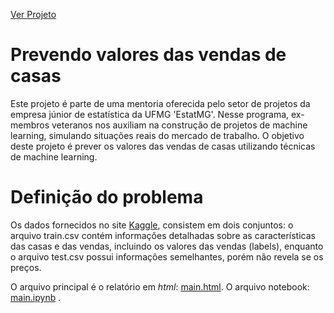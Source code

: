 [Ver Projeto](https://salvnetto.github.io/house-pricing/main.html)

# Prevendo valores das vendas de casas

Este projeto é parte de uma mentoria oferecida pelo setor de projetos da empresa júnior de estatística da UFMG 'EstatMG'. Nesse programa, ex-membros veteranos nos auxiliam na construção de projetos de machine learning, simulando situações reais do mercado de trabalho. O objetivo deste projeto é prever os valores das vendas de casas utilizando técnicas de machine learning.

# Definição do problema

Os dados fornecidos no site [Kaggle](https://www.kaggle.com/competitions/house-prices-advanced-regression-techniques), consistem em dois conjuntos: o arquivo train.csv contém informações detalhadas sobre as características das casas e das vendas, incluindo os valores das vendas (labels), enquanto o arquivo test.csv possui informações semelhantes, porém não revela se os preços.

O arquivo principal é o relatório em *html*: [main.html](main.html).
O arquivo notebook: [main.ipynb](main.ipynb) .
